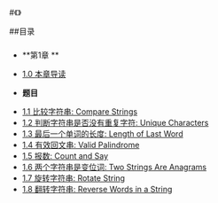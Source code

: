 #《》

##目录
###  
* **第1章 **
 - [1.0 本章导读](01.00.md)

* **题目**
 - [1.1 比较字符串: Compare Strings](Compare%20Strings.cpp)
 - [1.2 判断字符串是否没有重复字符: Unique Characters](Unique%20Characters.cpp)
 - [1.3 最后一个单词的长度: Length of Last Word](Length%20of%20Last%20Word.cpp)
 - [1.4 有效回文串: Valid Palindrome](Valid%20Palindrome.cpp)
 - [1.5 报数: Count and Say](Count%20and%20Say.cpp)
 - [1.6 两个字符串是变位词: Two Strings Are Anagrams](Two%20Strings%20Are%20Anagrams.cpp)
 - [1.7 旋转字符串: Rotate String](Rotate%20String.cpp)
 - [1.8 翻转字符串: Reverse Words in a String](Reverse%20Words%20in%20a%20String.cpp)